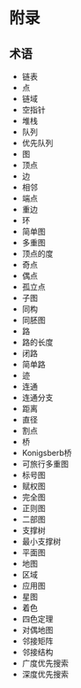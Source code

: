 # 附录

## 术语

  - 链表
  - 点
  - 链域
  - 空指针
  - 堆栈
  - 队列
  - 优先队列
  - 图
  - 顶点
  - 边
  - 相邻
  - 端点
  - 重边
  - 环
  - 简单图
  - 多重图
  - 顶点的度
  - 奇点
  - 偶点
  - 孤立点
  - 子图
  - 同构
  - 同胚图
  - 路
  - 路的长度
  - 闭路
  - 简单路
  - 迹
  - 连通
  - 连通分支
  - 距离
  - 直径
  - 割点
  - 桥
  - Konigsberb桥
  - 可旅行多重图
  - 标号图
  - 赋权图
  - 完全图
  - 正则图
  - 二部图
  - 支撑树
  - 最小支撑树
  - 平面图
  - 地图
  - 区域
  - 应用图
  - 星图
  - 着色
  - 四色定理
  - 对偶地图
  - 邻接矩阵
  - 邻接结构
  - 广度优先搜索
  - 深度优先搜索
